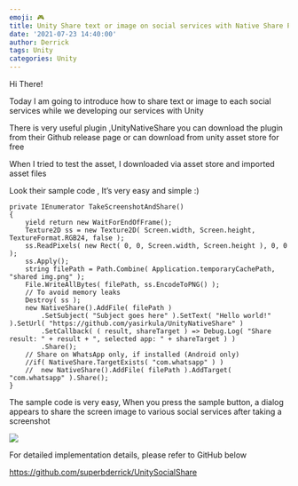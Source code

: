 ```yaml
---
emoji: 🎮 
title: Unity Share text or image on social services with Native Share Plugin
date: '2021-07-23 14:40:00'
author: Derrick
tags: Unity
categories: Unity
---
```


Hi There!

Today I am going to introduce how to share text or image to each social services while we developing our services with Unity

There is very useful plugin ,UnityNativeShare you can download the plugin from their Github release page or can download from unity asset store for free

When I tried to test the asset, I downloaded via asset store and imported asset files

Look their sample code , It’s very easy and simple :)

>> 
	private IEnumerator TakeScreenshotAndShare()
	{
		yield return new WaitForEndOfFrame();
		Texture2D ss = new Texture2D( Screen.width, Screen.height, TextureFormat.RGB24, false );
		ss.ReadPixels( new Rect( 0, 0, Screen.width, Screen.height ), 0, 0 );
		ss.Apply();
		string filePath = Path.Combine( Application.temporaryCachePath, "shared img.png" );
		File.WriteAllBytes( filePath, ss.EncodeToPNG() );
		// To avoid memory leaks
		Destroy( ss );
		new NativeShare().AddFile( filePath )
			.SetSubject( "Subject goes here" ).SetText( "Hello world!" ).SetUrl( "https://github.com/yasirkula/UnityNativeShare" )
			.SetCallback( ( result, shareTarget ) => Debug.Log( "Share result: " + result + ", selected app: " + shareTarget ) )
			.Share();
		// Share on WhatsApp only, if installed (Android only)
		//if( NativeShare.TargetExists( "com.whatsapp" ) )
		//	new NativeShare().AddFile( filePath ).AddTarget( "com.whatsapp" ).Share();
	}
>>

The sample code is very easy, When you press the sample button, a dialog appears to share the screen image to various social services after taking a screenshot

![](https://github.com/superbderrick/UnitySocialShare/blob/main/share.gif?raw=true)

For detailed implementation details, please refer to 
GitHub below

https://github.com/superbderrick/UnitySocialShare



 
